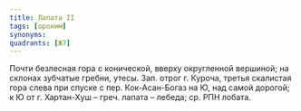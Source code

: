 ```yaml
---
title: Лапата II
tags: [ороним]
synonyms:
quadrants: [Ж7]
---
```


Почти безлесная гора с конической, вверху округленной вершиной; на склонах
зубчатые гребни, утесы. Зап. отрог г. Куроча, третья скалистая гора слева при
спуске с пер. Кок-Асан-Богаз на Ю, над самой дорогой; к Ю от г. Хартан-Хуш –
греч. лапата – лебеда; ср. РПН лобата.
